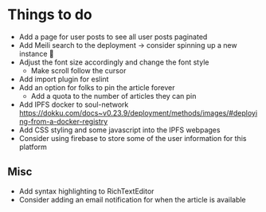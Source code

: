 # Things to do

- Add a page for user posts to see all user posts paginated
- Add Meili search to the deployment -> consider spinning up a new instance 🤔
- Adjust the font size accordingly and change the font style
  - Make scroll follow the cursor
- Add import plugin for eslint
- Add an option for folks to pin the article forever
  - Add a quota to the number of articles they can pin
- Add IPFS docker to soul-network https://dokku.com/docs~v0.23.9/deployment/methods/images/#deploying-from-a-docker-registry
- Add CSS styling and some javascript into the IPFS webpages
- Consider using firebase to store some of the user information for this platform

## Misc

- Add syntax highlighting to RichTextEditor
- Consider adding an email notification for when the article is available
